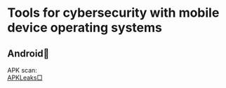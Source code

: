 
# Tools for cybersecurity with mobile device operating systems

## Android🤖

APK scan:  
[APKLeaks□](https://github.com/dwisiswant0/apkleaks)
